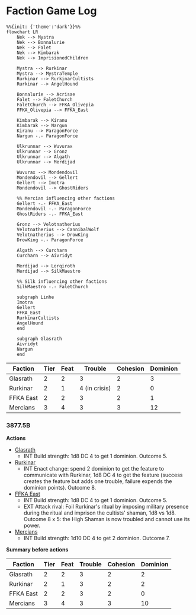# Faction Game Log

```mermaid
%%{init: {'theme':'dark'}}%%
flowchart LR
    Nek --> Mystra
    Nek --> Bonnalurie
    Nek --> Falet
    Nek --> Kimbarak
    Nek --> ImprisionedChildren
    
    Mystra --> Rurkinar
    Mystra --> MystraTemple
    Rurkinar --> RurkinarCultists
    Rurkinar --> AngelHound
    
    Bonnalurie --> Acrisae
    Falet --> FaletChurch
    FaletChurch --> FFKA_Olivepia
    FFKA_Olivepia --> FFKA_East
	
	Kimbarak --> Kiranu
	Kimbarak --> Nargun
	Kiranu --> ParagonForce
	Nargun -.- ParagonForce
    
    Ulkrunnar --> Wuvurax
    Ulkrunnar --> Gronz
    Ulkrunnar --> Algath
    Ulkrunnar --> Merdijad
    
    Wuvurax --> Mondendovil
    Mondendovil --> Gellert
    Gellert --> Imotra
    Mondendovil --> GhostRiders
    
    %% Mercian influencing other factions
    Gellert -.- FFKA_East
    Mondendovil -.- ParagonForce
    GhostRiders -.- FFKA_East
	
	Gronz --> Velotnatherius
	Velotnatherius --> CannibalWolf
	Velotnatherius --> DrowKing
	DrowKing -.- ParagonForce
	
	Algath --> Curcharn
	Curcharn --> Aivridyt
	
	Merdijad --> Lorqiroth
	Merdijad --> SilkMaestro
	
	%% Silk influencing other factions
	SilkMaestro -.- FaletChurch
	
    subgraph Linhe
    Imotra
    Gellert
    FFKA_East
    RurkinarCultists
    AngelHound
    end
    
    subgraph Glasrath
    Aivridyt
    Nargun
    end
```

| Faction   | Tier | Feat | Trouble       | Cohesion | Dominion |
| --------- | ---- | ---- | ------------- | -------- | -------- |
| Glasrath  | 2    | 2    | 3             | 2        | 3        |
| Rurkinar  | 2    | 1    | 4 (in crisis) | 2        | 0        |
| FFKA East | 2    | 2    | 3             | 2        | 1        |
| Mercians  | 3    | 4    | 3             | 3        | 12       |

### 3877.5B

**Actions**
- [Glasrath](factions/glasrath.md)
	- INT Build strength: 1d8 DC 4 to get 1 dominion. Outcome 5.
- [Rurkinar](factions/rurkinar.md)
	- INT Enact change: spend 2 dominion to get the feature to communicate with Rurkinar, 1d8 DC 4 to get the feature (success creates the feature but adds one trouble, failure expends the dominion points). Outcome 8.
- [FFKA East](factions/ffkaEast.md)
	- INT Build strength: 1d8 DC 4 to get 1 dominion. Outcome 5.
	- EXT Attack rival: Foil Rurkinar's ritual by imposing military presence during the ritual and imprison the cultists' shaman, 1d8 vs 1d8. Outcome 8 x 5: the High Shaman is now troubled and cannot use its power.
- [Mercians](factions/mercians.md)
	- INT Build strength: 1d10 DC 4 to get 2 dominion. Outcome 7.

**Summary before actions**

| Faction   | Tier | Feat | Trouble | Cohesion | Dominion |
| --------- | ---- | ---- | ------- | -------- | -------- |
| Glasrath  | 2    | 2    | 3       | 2        | 2        |
| Rurkinar  | 2    | 1    | 3       | 2        | 2        |
| FFKA East | 2    | 2    | 3       | 2        | 0        |
| Mercians  | 3    | 4    | 3       | 3        | 10       | 
